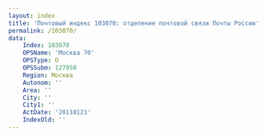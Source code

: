 ```yaml
---
layout: index
title: 'Почтовый индекс 103070: отделение почтовой связи Почты России'
permalink: /103070/
data:
    Index: 103070
    OPSName: 'Москва 70'
    OPSType: О
    OPSSubm: 127950
    Region: Москва
    Autonom: ''
    Area: ''
    City: ''
    City1: ''
    ActDate: '20110121'
    IndexOld: ''
---
```

